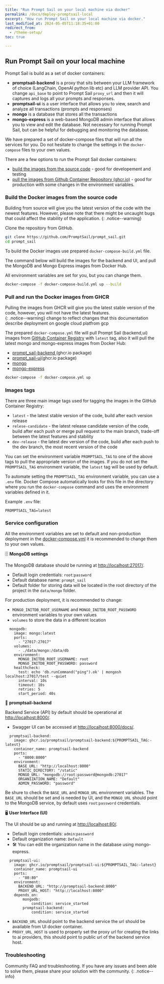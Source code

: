 ```yaml
---
title: "Run Prompt Sail on your local machine via docker"
permalink: /docs/deploy-promptsail-local
excerpt: "How run Prompt Sail on your local machine via docker."
last_modified_at: 2024-05-05T11:18:35+01:00
redirect_from:
  - /theme-setup/
toc: true

---
```





## Run Prompt Sail on your local machine

Prompt Sail is build as a set of docker containers:

- **promptsail-backend** is a proxy that sits between your LLM framework of choice (LangChain, OpenAI python lib etc) and LLM provider API. You change `api_base` to point to Prompt Sail `proxy_url` and then it will captures and logs all your prompts and responses. 
- **promptsail-ui** is a user interface that allows you to view, search and analyze all transactions (prompts and responses)
- **mongo** is a database that stores all the transactions
- **mongo-express** is a web-based MongoDB admin interface that allows you to view and edit the database. Not necessary for running Prompt Sail, but can be helpful for debugging and monitoring the database.

We have prepared a set of docker-compose files that will run all the services for you. Do not hesitate to change the settings in the `docker-compose` files to your own values.


There are a few options to run the Prompt Sail docker containers: 
* [build the images from the source code](#build-the-docker-images-from-the-source-code) - good for developement and testing
* [pull the images from Github Container Repository (ghcr.io)](#pull-and-run-the-docker-images-from-ghcr) - good for production with some changes in the environment variables.



### Build the Docker images from the source code


Building from source will give you the latest version of the code with the newest features. However, please note that there might be uncaught bugs that could affect the stability of the application.
{: .notice--warning}


Clone the repository from GitHub.

```bash
git clone https://github.com/PromptSail/prompt_sail.git
cd prompt_sail
``` 

To build the Docker images use prepared `docker-compose-build.yml` file. 

The command below will build the images for the backend and UI, and pull the MongoDB and Mongo Express images from Docker Hub.

All environment variables are set for you, but you can change them. 
```bash
docker-compose -f docker-compose-build.yml up --build
```


### Pull and run the Docker images from GHCR

Pulling the images from GHCR will give you the latest stable version of the code, however, you will not have the latest features.  
{: .notice--warning}
change to reflect changes that this documentation describe deployment on google cloud platfrom gcp


The prepared `docker-compose.yml` file will pull Prompt Sail (backend,ui) images from [GitHub Container Registry](https://github.com/orgs/PromptSail/packages?repo_name=prompt_sail) with `latest` tag, also it will pull the latest mongo and mongo-express images from Docker Hub:

* [prompt_sail-backend ](https://github.com/PromptSail/prompt_sail/pkgs/container/promptsail-backend)(ghcr.io package)
* [prompt_sail-ui](https://github.com/PromptSail/prompt_sail/pkgs/container/promptsail-ui)(ghcr.io package)
* [mongo](https://hub.docker.com/_/mongo)
* [mongo-express](https://hub.docker.com/_/mongo-express)

```bash
docker-compose -f docker-compose.yml up
``` 

### Images tags

There are three main image tags used for tagging the images in the GitHub Container Registry:

* `latest` - the latest stable version of the code, build after each version release
* `relese-candidate` - the latest release candidate version of the code, build after each push or merge pull request to the main branch, trade-off between the latest features and stability
* `dev-release` - the latest dev version of the code, build after each push to the dev branch, the most recent version of the code

You can set the environment variable `PROMPTSAIL_TAG` to one of the above tags to pull the appropriate version of the images. If you do not set the `PROMPTSAIL_TAG` environment variable, the `latest` tag will be used by default.


To automate setting the `PROMPTSAIL_TAG` environment variable, you can use a `.env` file. Docker Compose automatically looks for this file in the directory where you run the `docker-compose` command and uses the environment variables defined in it.


Example `.env` file:
```
PROMPTSAIL_TAG=latest
```

### Service configuration

All the environment variables are set to default and non-production deployment in the [docker-compose.yml](https://github.com/PromptSail/prompt_sail/blob/main/docker-compose.yml) it is recommended to change them to your own values. 



🗄️ **MongoDB settings**


The MongoDB database should be running at [http://localhost:27017/](http://localhost:27017/). 
- Default login credentials: `root`:`password`
- Default database name: `prompt_sail`
- Default folder for storing data will be located in the root directory of the project in the `data/mongo` folder.

For production deployment, it is recommended to change:
* `MONGO_INITDB_ROOT_USERNAME` and `MONGO_INITDB_ROOT_PASSWORD` environment variables to your own values
* `volumes` to store the data in a different location


```
  mongodb:
    image: mongo:latest
    ports:
      - "27017:27017"
    volumes:
      - ./data/mongo:/data/db
    environment:
      MONGO_INITDB_ROOT_USERNAME: root
      MONGO_INITDB_ROOT_PASSWORD: password
    healthcheck:
      test: echo 'db.runCommand("ping").ok' | mongosh localhost:27017/test --quiet
      interval: 10s
      timeout: 10s
      retries: 5
      start_period: 40s
```


🔧 **promptsail-backend**


Backend Service (API) by default should be operational at [http://localhost:8000/](http://localhost:8000/). 
- Swagger UI can be accessed at [http://localhost:8000/docs/](http://localhost:8000/docs/).


```
  promptsail-backend:
    image: ghcr.io/promptsail/promptsail-backend:${PROMPTSAIL_TAG:-latest}
    container_name: promptsail-backend
    ports:
      - "8000:8000"
    environment:
      BASE_URL: "http://localhost:8000"
      STATIC_DIRECTORY: "/static"
      MONGO_URL: "mongodb://root:password@mongodb:27017"
      ORGANIZATION_NAME: "Default"
      ADMIN_PASSWORD: "password"
```

Be shure to check the `BASE_URL` and `MONGO_URL` environment variables. The `BASE_URL` should be set and is needed by UI, and the `MONGO_URL` should point to the MongoDB service, by default uses `root`:`password` credentials.



🖥️ **User Interface (UI)**

The UI should be up and running at [http://localhost:80/](http://localhost:80/). 
- Default login credentials: `admin`:`password`
- Default organization name: `Default`
- 🛠️ You can edit the organization name in the database using mongo-express.


```
  promptsail-ui:
    image: ghcr.io/promptsail/promptsail-ui:${PROMPTSAIL_TAG:-latest}
    container_name: promptsail-ui
    ports:
      - "80:80"
    environment:
      BACKEND_URL: "http://promptsail-backend:8000"
      PROXY_URL_HOST: "http://localhost:8000"
    depends_on:
        mongodb:
            condition: service_started
        promptsail-backend:
            condition: service_started
```

* `BACKEND_URL` should point to the backend service the url should be available from UI docker container.
* `PROXY_URL_HOST` is used to properly set the proxy url for creating the links to ai providers, this should point to public url of the backend service host. 



### Troubleshooting

Community FAQ and troubleshooting. If you have any issues and been able to solve them, please share your solution with the community. 
{: .notice--info}